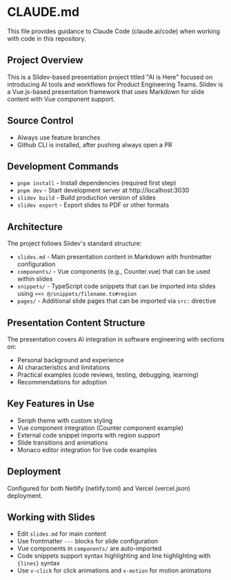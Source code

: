 # CLAUDE.md

This file provides guidance to Claude Code (claude.ai/code) when working with code in this repository.

## Project Overview

This is a Slidev-based presentation project titled "AI is Here" focused on introducing AI tools and workflows for Product Engineering Teams. Slidev is a Vue.js-based presentation framework that uses Markdown for slide content with Vue component support.

## Source Control
- Always use feature branches
- Github CLI is installed, after pushing always open a PR

## Development Commands

- `pnpm install` - Install dependencies (required first step)
- `pnpm dev` - Start development server at http://localhost:3030
- `slidev build` - Build production version of slides
- `slidev export` - Export slides to PDF or other formats

## Architecture

The project follows Slidev's standard structure:

- `slides.md` - Main presentation content in Markdown with frontmatter configuration
- `components/` - Vue components (e.g., Counter.vue) that can be used within slides
- `snippets/` - TypeScript code snippets that can be imported into slides using `<<< @/snippets/filename.ts#region`
- `pages/` - Additional slide pages that can be imported via `src:` directive

## Presentation Content Structure

The presentation covers AI integration in software engineering with sections on:
- Personal background and experience
- AI characteristics and limitations
- Practical examples (code reviews, testing, debugging, learning)
- Recommendations for adoption

## Key Features in Use

- Seriph theme with custom styling
- Vue component integration (Counter component example)
- External code snippet imports with region support
- Slide transitions and animations
- Monaco editor integration for live code examples

## Deployment

Configured for both Netlify (netlify.toml) and Vercel (vercel.json) deployment.

## Working with Slides

- Edit `slides.md` for main content
- Use frontmatter `---` blocks for slide configuration
- Vue components in `components/` are auto-imported
- Code snippets support syntax highlighting and line highlighting with `{lines}` syntax
- Use `v-click` for click animations and `v-motion` for motion animations